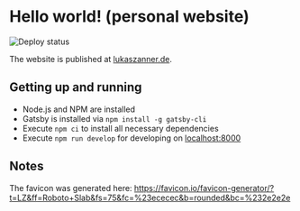 # Hello world! (personal website)

![Deploy status](https://github.com/zann1x/hello-world/workflows/Deploy/badge.svg)

The website is published at [lukaszanner.de](https://lukaszanner.de).

## Getting up and running

-   Node.js and NPM are installed
-   Gatsby is installed via `npm install -g gatsby-cli`
-   Execute `npm ci` to install all necessary dependencies
-   Execute `npm run develop` for developing on [localhost:8000](http://localhost:8000)

## Notes

The favicon was generated here: <https://favicon.io/favicon-generator/?t=LZ&ff=Roboto+Slab&fs=75&fc=%23ececec&b=rounded&bc=%232e2e2e>
